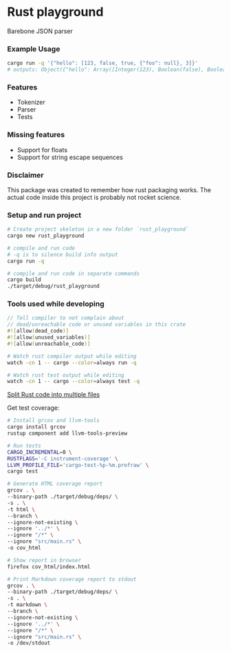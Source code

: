 
# Rust playground

Barebone JSON parser

### Example Usage

```sh
cargo run -q '{"hello": [123, false, true, {"foo": null}, 3]}'
# outputs: Object({"hello": Array([Integer(123), Boolean(false), Boolean(true), Object({"foo": Null}), Integer(3)])})
```

### Features
* Tokenizer
* Parser
* Tests

### Missing features
* Support for floats
* Support for string escape sequences

### Disclaimer

This package was created to remember how rust packaging works.
The actual code inside this project is probably not rocket science.

### Setup and run project

```sh
# Create project skeleton in a new folder `rust_playground`
cargo new rust_playground

# compile and run code
# -q is to silence build info output
cargo run -q

# compile and run code in separate commands
cargo build
./target/debug/rust_playground
```

### Tools used while developing

```rs
// Tell compiler to not complain about
// dead/unreachable code or unused variables in this crate
#![allow(dead_code)]
#![allow(unused_variables)]
#![allow(unreachable_code)]
```

```sh
# Watch rust compiler output while editing
watch -cn 1 -- cargo --color=always run -q

# Watch rust test output while editing
watch -cn 1 -- cargo --color=always test -q
```

[Split Rust code into multiple files](https://rust-classes.com/chapter_4_3.html#chapter-43---organizing-code)

Get test coverage:
```sh
# Install grcov and llvm-tools
cargo install grcov
rustup component add llvm-tools-preview

# Run tests
CARGO_INCREMENTAL=0 \
RUSTFLAGS='-C instrument-coverage' \
LLVM_PROFILE_FILE='cargo-test-%p-%m.profraw' \
cargo test

# Generate HTML coverage report
grcov . \
--binary-path ./target/debug/deps/ \
-s . \
-t html \
--branch \
--ignore-not-existing \
--ignore '../*' \
--ignore "/*" \
--ignore "src/main.rs" \
-o cov_html

# Show report in browser
firefox cov_html/index.html

# Print Markdown coverage report to stdout
grcov . \
--binary-path ./target/debug/deps/ \
-s . \
-t markdown \
--branch \
--ignore-not-existing \
--ignore '../*' \
--ignore "/*" \
--ignore "src/main.rs" \
-o /dev/stdout
```

